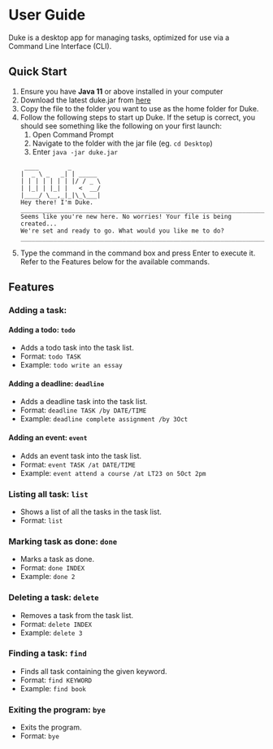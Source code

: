 # User Guide

Duke is a desktop app for managing tasks, optimized for use via a Command Line Interface (CLI). 

## Quick Start

1. Ensure you have **Java 11** or above installed in your computer
1. Download the latest duke.jar from [here](https://github.com/tammykoh/ip/releases/tag/A-Release)
1. Copy the file to the folder you want to use as the home folder for Duke.
1. Follow the following steps to start up Duke. If the setup is correct, you should see something like the following on your first launch:
   1. Open Command Prompt
   1. Navigate to the folder with the jar file (eg. `cd Desktop`)
   1. Enter `java -jar duke.jar`
   ```
    ____        _        
   |  _ \ _   _| | _____ 
   | | | | | | | |/ / _ \
   | |_| | |_| |   <  __/
   |____/ \__,_|_|\_\___|
   Hey there! I'm Duke.
   ______________________________________________________________________
   Seems like you're new here. No worries! Your file is being created...
   We're set and ready to go. What would you like me to do?
   ______________________________________________________________________
   ```
1. Type the command in the command box and press Enter to execute it. Refer to the Features below for the available commands.
   
## Features

### Adding a task:

#### Adding a todo: `todo`
* Adds a todo task into the task list.
* Format:  `todo TASK`
* Example: `todo write an essay`

#### Adding a deadline: `deadline`
* Adds a deadline task into the task list.
* Format:  `deadline TASK /by DATE/TIME`
* Example: `deadline complete assignment /by 3Oct`

#### Adding an event: `event`
* Adds an event task into the task list.
* Format:  `event TASK /at DATE/TIME`
* Example: `event attend a course /at LT23 on 5Oct 2pm`

### Listing all task: `list`
* Shows a list of all the tasks in the task list.
* Format: `list`

### Marking task as done: `done`
* Marks a task as done.
* Format: `done INDEX`
* Example: `done 2`

### Deleting a task: `delete`
* Removes a task from the task list.
* Format: `delete INDEX`
* Example: `delete 3`

### Finding a task: `find`
* Finds all task containing the given keyword.
* Format: `find KEYWORD`
* Example: `find book`

### Exiting the program: `bye`
* Exits the program.
* Format: `bye`